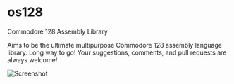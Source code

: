 # os128
Commodore 128 Assembly Library

Aims to be the ultimate multipurpose Commodore 128
assembly language library.  Long way to go!  Your
suggestions, comments, and pull requests are always
welcome!

![Screenshot](https://i.imgur.com/vcZgypk.png)